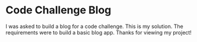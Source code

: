 # Code Challenge Blog

I was asked to build a blog for a code challenge. This is my solution. 
The requirements were to build a basic blog app. Thanks for viewing my project!
